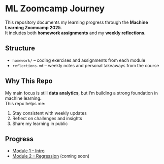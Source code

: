# ML Zoomcamp Journey

This repository documents my learning progress through the **Machine Learning Zoomcamp 2025**.  
It includes both **homework assignments** and my **weekly reflections**.  

## Structure
- `homework/` – coding exercises and assignments from each module  
- `reflections.md` – weekly notes and personal takeaways from the course  

## Why This Repo
My main focus is still **data analytics**, but I’m building a strong foundation in machine learning.  
This repo helps me:
1. Stay consistent with weekly updates  
2. Reflect on challenges and insights  
3. Share my learning in public  

## Progress
- [Module 1 – Intro](./01-intro)
- [Module 2 – Regression](./02-regression) (coming soon)






